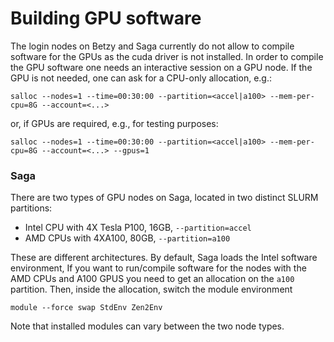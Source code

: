 # Building GPU software

The login nodes on Betzy and Saga currently do not allow to compile software for the GPUs
as the cuda driver is not installed.
In order to compile the GPU software one needs an interactive session on a GPU node.
If the GPU is not needed, one can ask for a CPU-only allocation, e.g.:

```
salloc --nodes=1 --time=00:30:00 --partition=<accel|a100> --mem-per-cpu=8G --account=<...>
```

or, if GPUs are required, e.g., for testing purposes:

```
salloc --nodes=1 --time=00:30:00 --partition=<accel|a100> --mem-per-cpu=8G --account=<...> --gpus=1
```

### Saga

There are two types of GPU nodes on Saga, located in two distinct SLURM partitions:

* Intel CPU  with 4X Tesla P100, 16GB, `--partition=accel`
* AMD CPUs with 4XA100, 80GB, `--partition=a100`

These are different architectures. By default, Saga loads the Intel software environment,
If you want to run/compile software for the nodes with the AMD CPUs and A100 GPUS 
you need to get an allocation on the `a100` partition. Then, inside the allocation,
switch the module environment

```
module --force swap StdEnv Zen2Env

```  
Note that installed modules can vary between the two node types.

